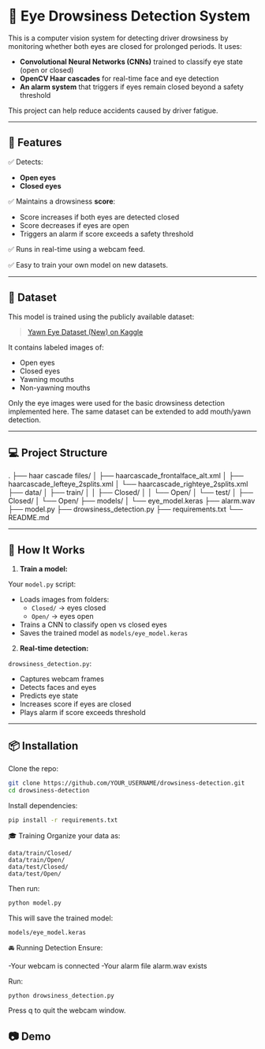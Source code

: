 # 🚀 Eye Drowsiness Detection System

This is a computer vision system for detecting driver drowsiness by monitoring whether both eyes are closed for prolonged periods. It uses:

- **Convolutional Neural Networks (CNNs)** trained to classify eye state (open or closed)
- **OpenCV Haar cascades** for real-time face and eye detection
- **An alarm system** that triggers if eyes remain closed beyond a safety threshold

This project can help reduce accidents caused by driver fatigue.

---

## 🎯 Features

✅ Detects:
- **Open eyes**
- **Closed eyes**

✅ Maintains a drowsiness **score**:
- Score increases if both eyes are detected closed
- Score decreases if eyes are open
- Triggers an alarm if score exceeds a safety threshold

✅ Runs in real-time using a webcam feed.

✅ Easy to train your own model on new datasets.

---

## 📂 Dataset

This model is trained using the publicly available dataset:

> [Yawn Eye Dataset (New) on Kaggle](https://www.kaggle.com/datasets/serenaraju/yawn-eye-dataset-new)

It contains labeled images of:
- Open eyes
- Closed eyes
- Yawning mouths
- Non-yawning mouths

Only the eye images were used for the basic drowsiness detection implemented here. The same dataset can be extended to add mouth/yawn detection.

---

## 💻 Project Structure

.
├── haar cascade files/
│   ├── haarcascade_frontalface_alt.xml
│   ├── haarcascade_lefteye_2splits.xml
│   └── haarcascade_righteye_2splits.xml
├── data/
│   ├── train/
│   │    ├── Closed/
│   │    └── Open/
│   └── test/
│        ├── Closed/
│        └── Open/
├── models/
│   └── eye_model.keras
├── alarm.wav
├── model.py
├── drowsiness_detection.py
├── requirements.txt
└── README.md


---

## 🧠 How It Works

1. **Train a model:**

Your `model.py` script:
- Loads images from folders:
    - `Closed/` → eyes closed
    - `Open/` → eyes open
- Trains a CNN to classify open vs closed eyes
- Saves the trained model as `models/eye_model.keras`

2. **Real-time detection:**

`drowsiness_detection.py`:
- Captures webcam frames
- Detects faces and eyes
- Predicts eye state
- Increases score if eyes are closed
- Plays alarm if score exceeds threshold

---

## 📦 Installation

Clone the repo:

```bash
git clone https://github.com/YOUR_USERNAME/drowsiness-detection.git
cd drowsiness-detection
```
Install dependencies:

```bash
pip install -r requirements.txt
```

🎓 Training
Organize your data as:

```
data/train/Closed/
data/train/Open/
data/test/Closed/
data/test/Open/
```

Then run:

```bash
python model.py
```

This will save the trained model:

```
models/eye_model.keras
```

🚘 Running Detection
Ensure:

-Your webcam is connected
-Your alarm file alarm.wav exists

Run:

```bash
python drowsiness_detection.py
```
Press q to quit the webcam window.

## 📷 Demo
